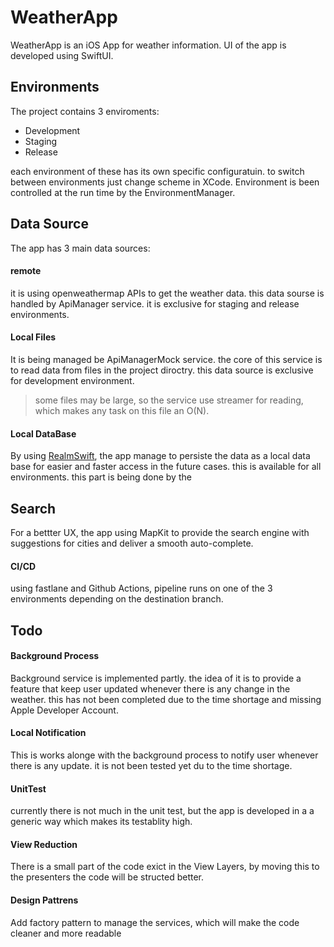 # WeatherApp

WeatherApp is an iOS App for weather information.
UI of the app is developed using SwiftUI.
## Environments
The project contains 3 enviroments:
- Development
- Staging
- Release

each environment of these has its own specific configuratuin.
to switch between environments just change scheme in XCode.
Environment is been controlled at the run time by the EnvironmentManager.


## Data Source
The app has 3 main data sources:

#### remote
it is using openweathermap APIs to get the weather data.
this data sourse is handled by ApiManager service.
it is exclusive for staging and release environments.

#### Local Files
It is being managed be ApiManagerMock service.
the core of this service is to read data from files in the project diroctry.
this data source is exclusive for development environment.
> some files may be large, so the service use streamer for reading, which makes any task on this file an O(N).

#### Local DataBase
By using [RealmSwift](https://www.mongodb.com/docs/realm/sdk/swift/ "RealmSwift"), the app manage to persiste the data as a local data base for easier and faster access in the future cases.
this is available for all environments.
this part is being done by the 

## Search
For a bettter UX, the app using MapKit to provide the search engine with suggestions for cities and deliver a smooth auto-complete.


#### CI/CD
using fastlane and Github Actions, pipeline runs on one of the 3 environments depending on the destination branch.


## Todo
#### Background Process
Background service is implemented partly.
the idea of it is to provide a feature that keep user updated whenever there is any change in the weather.
this has not been completed due to the time shortage and missing Apple Developer Account.

#### Local Notification
This is works alonge with the background process to notify user whenever there is any update.
it is not been tested yet du to the time shortage.

#### UnitTest
currently there is not much in the unit test, but the app is developed in a a generic way which makes its testablity high.

#### View Reduction
There is a small part of the code exict in the View Layers, by moving this to the presenters the code will be structed better.


#### Design Pattrens
Add factory pattern to manage the services, which will make the code cleaner and more readable
